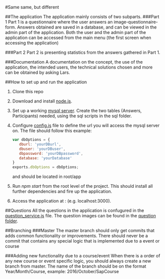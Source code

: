 #Same same, but different

##The application
The application mainly consists of two subparts.
###Part 1 
Part 1 is a questionnaire where the user answers an image-questionnaire-form.
Answers obtained are saved in a database, and can be viewed in the admin part of the application.
Both the user and the admin part of the application can be accessed from the main menu (the first screen when accessing the application)

###Part 2
Part 2 is presenting statistics from the answers gathered in Part 1.

###Documentation
A documentation on the concept, the use of the application, the intended users, the technical solutions chosen and more can be obtained by asking Lars.


##How to set up and run the application
1. Clone this repo
2. Download and install [node.js](https://nodejs.org/en/download/current/).
3. Set up a working [mysql server](http://dev.mysql.com/downloads/mysql/). Create the two tables (Answers, Participants) needed, using the sql scripts in the sql folder.
4. Configure [config.js](./app/config.js) file to define the url you will access the mysql server on. The file should follow this example:

    ```javascript
    var dbOptions = {
       dburl: 'yourDBurl',
       dbuser: 'yourDBuser',
       dbpassword: 'yourDBpassword',
       database: 'yourDatabase'
    }
    exports.dbOptions = dbOptions; 
    ```
    and should be located in root/app

    
5. Run *npm start* from the root level of the project. This should install all further dependencies and fire up the application.

6. Access the application at <yourip>:<theportspecified> (e.g. localhost:3000).

##Questions
All the questions in the application is confugured in the [question_service.js](./public/js/services/question_service.js) file.
The question images can be found in the [question folder](./public/images/questions/).

##Branching
###Master
The master branch should only get commits that adds common functionality or improvements. There should never be a 
commit that contains any special logic that is implemented due to a event or course

###Adding new functionality due to a course/event
When there is a order of any new course or event specific logic, you should always create a new branch from master. 
The name of the branch should be on the format Year/Month/Course, example: 2016/October/SapCourse